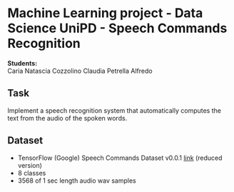 # Machine Learning project - Data Science UniPD - Speech Commands Recognition

**Students:**\
Caria Natascia
Cozzolino Claudia
Petrella Alfredo

## Task
Implement a speech recognition system that automatically computes the text from the audio of the spoken words.

## Dataset
*	TensorFlow (Google) Speech Commands Dataset v0.0.1 [link](http://download.tensorflow.org/data/speech_commands_v0.01.tar.gz) (reduced version)
*	8 classes
*	3568 of 1 sec length audio wav samples
